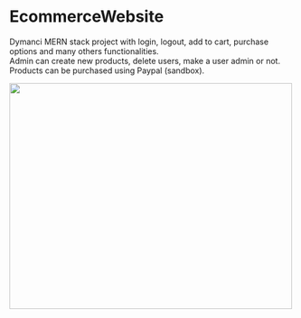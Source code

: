 # EcommerceWebsite
 Dymanci MERN stack project with login, logout, add to cart, purchase options and many others functionalities.  
Admin can create new products, delete users, make a user admin or not.  
Products can be purchased using Paypal (sandbox).  
  
<img src="https://raw.githubusercontent.com/manutdmohit/ecommercewebsite/master/uploads/image-1632024419399.jpg" width="500" height="400">
